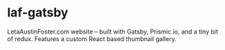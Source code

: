 # laf-gatsby

LetaAustinFoster.com website – built with Gatsby, Prismic.io, and a tiny bit of redux. Features a custom React based thumbnail gallery.
